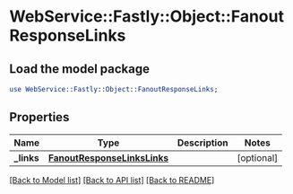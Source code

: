 # WebService::Fastly::Object::FanoutResponseLinks

## Load the model package
```perl
use WebService::Fastly::Object::FanoutResponseLinks;
```

## Properties
Name | Type | Description | Notes
------------ | ------------- | ------------- | -------------
**_links** | [**FanoutResponseLinksLinks**](FanoutResponseLinksLinks.md) |  | [optional] 

[[Back to Model list]](../README.md#documentation-for-models) [[Back to API list]](../README.md#documentation-for-api-endpoints) [[Back to README]](../README.md)


